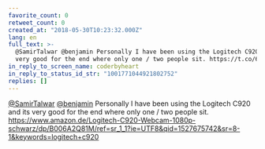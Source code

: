 ```yaml
---
favorite_count: 0
retweet_count: 0
created_at: "2018-05-30T10:23:32.000Z"
lang: en
full_text: >-
  @SamirTalwar @benjamin Personally I have been using the Logitech C920 and its
  very good for the end where only one / two people sit. https://t.co/6vIlxlskLi
in_reply_to_screen_name: coderbyheart
in_reply_to_status_id_str: "1001771044921802752"
replies: []
---
```


[@SamirTalwar](https://twitter.com/SamirTalwar)
[@benjamin](https://twitter.com/benjamin) Personally I have been using the
Logitech C920 and its very good for the end where only one / two people sit.
<https://www.amazon.de/Logitech-C920-Webcam-1080p-schwarz/dp/B006A2Q81M/ref=sr_1_1?ie=UTF8&qid=1527675742&sr=8-1&keywords=logitech+c920>
